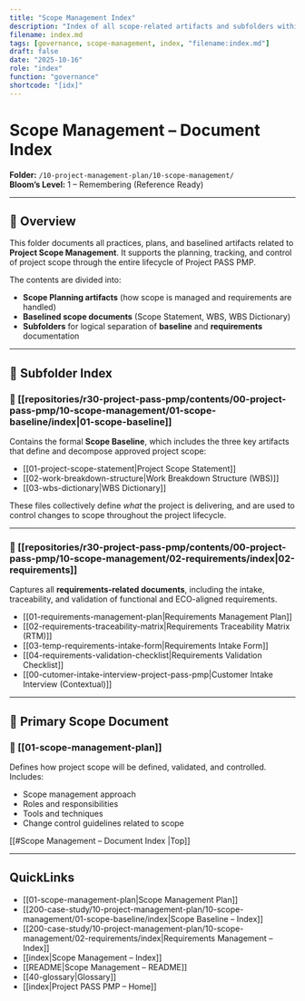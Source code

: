 ```yaml
---
title: "Scope Management Index"
description: "Index of all scope-related artifacts and subfolders within the Project PASS PMP Management Plan."
filename: index.md
tags: [governance, scope-management, index, "filename:index.md"]
draft: false
date: "2025-10-16"
role: "index"
function: "governance"
shortcode: "[idx]"
---
```



# Scope Management – Document Index  
**Folder:** `/10-project-management-plan/10-scope-management/`  
**Bloom’s Level:** 1 – Remembering (Reference Ready)

---

## 📎 Overview

This folder documents all practices, plans, and baselined artifacts related to **Project Scope Management**. It supports the planning, tracking, and control of project scope through the entire lifecycle of Project PASS PMP.

The contents are divided into:
- **Scope Planning artifacts** (how scope is managed and requirements are handled)
- **Baselined scope documents** (Scope Statement, WBS, WBS Dictionary)
- **Subfolders** for logical separation of **baseline** and **requirements** documentation

---

## 📁 Subfolder Index

### 🔹 [[repositories/r30-project-pass-pmp/contents/00-project-pass-pmp/10-scope-management/01-scope-baseline/index|01-scope-baseline]]
Contains the formal **Scope Baseline**, which includes the three key artifacts that define and decompose approved project scope:  
- [[01-project-scope-statement|Project Scope Statement]]  
- [[02-work-breakdown-structure|Work Breakdown Structure (WBS)]]  
- [[03-wbs-dictionary|WBS Dictionary]]

These files collectively define *what* the project is delivering, and are used to control changes to scope throughout the project lifecycle.

---

### 🔹 [[repositories/r30-project-pass-pmp/contents/00-project-pass-pmp/10-scope-management/02-requirements/index|02-requirements]]
Captures all **requirements-related documents**, including the intake, traceability, and validation of functional and ECO-aligned requirements.  
- [[01-requirements-management-plan|Requirements Management Plan]]  
- [[02-requirements-traceability-matrix|Requirements Traceability Matrix (RTM)]]  
- [[03-temp-requirements-intake-form|Requirements Intake Form]]  
- [[04-requirements-validation-checklist|Requirements Validation Checklist]]  
- [[00-cutomer-intake-interview-project-pass-pmp|Customer Intake Interview (Contextual)]]

---

## 📄 Primary Scope Document

### 📄 [[01-scope-management-plan]]
Defines how project scope will be defined, validated, and controlled. Includes:
- Scope management approach
- Roles and responsibilities
- Tools and techniques
- Change control guidelines related to scope

[[#Scope Management – Document Index  |Top]]

---

## QuickLinks
- [[01-scope-management-plan|Scope Management Plan]]
- [[200-case-study/10-project-management-plan/10-scope-management/01-scope-baseline/index|Scope Baseline – Index]]
- [[200-case-study/10-project-management-plan/10-scope-management/02-requirements/index|Requirements Management – Index]]
- [[index|Scope Management – Index]]
- [[README|Scope Management – README]]
- [[40-glossary|Glossary]]
- [[index|Project PASS PMP – Home]]
